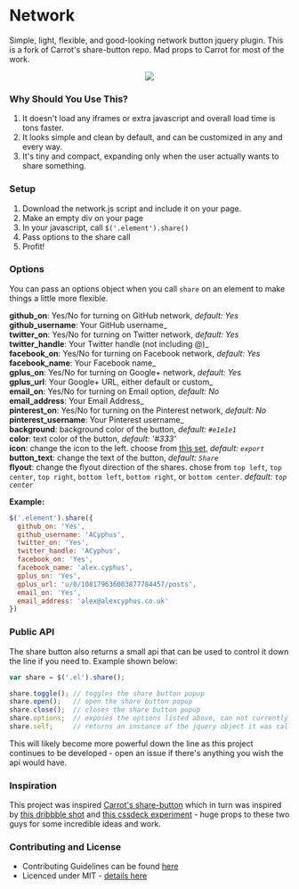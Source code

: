 Network
=====
Simple, light, flexible, and good-looking network button jquery plugin. This is a fork of Carrot's share-button repo. Mad props to Carrot for most of the work.

<p align="center"><a><img src="http://pbrd.co/MoJB5J" /></a></p>

### Why Should You Use This?

1. It doesn't load any iframes or extra javascript and overall load time is tons faster.
2. It looks simple and clean by default, and can be customized in any and every way.
4. It's tiny and compact, expanding only when the user actually wants to share something.

### Setup

1. Download the network.js script and include it on your page.
2. Make an empty div on your page
3. In your javascript, call `$('.element').share()`
4. Pass options to the share call
5. Profit!

### Options

You can pass an options object when you call `share` on an element to make things a little more flexible.

**github_on**: Yes/No for turning on GitHub network, _default: Yes_  
**github_username**: Your GitHub username_   
**twitter_on**: Yes/No for turning on Twitter network, _default: Yes_  
**twitter_handle**: Your Twitter handle (not including @)_   
**facebook_on**: Yes/No for turning on Facebook network, _default: Yes_  
**facebook_name**: Your Facebook name_   
**gplus_on**: Yes/No for turning on Google+ network, _default: Yes_  
**gplus_url**: Your Google+ URL, either default or custom_   
**email_on**: Yes/No for turning on Email option, _default: No_  
**email_address**: Your Email Address_   
**pinterest_on**: Yes/No for turning on the Pinterest network, _default: No_   
**pinterest_username**: Your Pinterest username_   
**background**: background color of the button, _default: `#e1e1e1`_    
**color**: text color of the button, _default: '#333'_    
**icon**: change the icon to the left. choose from [this set](http://weloveiconfonts.com/#entypo), _default: `export`_    
**button_text**: change the text of the button, _default: `Share`_    
**flyout**: change the flyout direction of the shares. chose from `top left`, `top center`, `top right`, `bottom left`, `bottom right`, or `bottom center`. _default: `top center`_

**Example:**

```js
$('.element').share({
  github_on: 'Yes',
  github_username: 'ACyphus',
  twitter_on: 'Yes',
  twitter_handle: 'ACyphus',
  facebook_on: 'Yes',
  facebook_name: 'alex.cyphus',
  gplus_on: 'Yes',
  gplus_url: 'u/0/108179636003877784457/posts',
  email_on: 'Yes',
  email_address: 'alex@alexcyphus.co.uk'
})
```

### Public API

The share button also returns a small api that can be used to control it down the line if you need to. Example shown below:

```js
var share = $('.el').share();

share.toggle(); // toggles the share button popup
share.open();   // open the share button popup
share.close();  // closes the share button popup
share.options;  // exposes the options listed above, can not currently be changed interactively
share.self;     // returns an instance of the jquery object it was called on (for chaining)

```

This will likely become more powerful down the line as this project continues to be developed - open an issue if there's anything you wish the api would have.

### Inspiration

This project was inspired [Carrot's share-button](https://github.com/carrot/share-button) which in turn was inspired by [this dribbble shot](http://dribbble.com/shots/1072278) and [this cssdeck experiment](http://cssdeck.com/labs/css-social-share-button) - huge props to these two guys for some incredible ideas and work.

### Contributing and License

- Contributing Guidelines can be found [here](contributing.md)
- Licenced under MIT - [details here](license.md)
